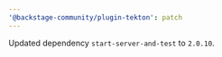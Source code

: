 ```yaml
---
'@backstage-community/plugin-tekton': patch
---
```


Updated dependency `start-server-and-test` to `2.0.10`.
